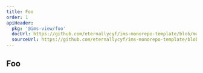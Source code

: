 ```yaml
---
title: Foo
order: 1
apiHeader:
  pkg: '@ims-view/foo'
  docUrl: https://github.com/eternallycyf/ims-monorepo-template/blob/master/packages/foo/src/Foo/index.md
  sourceUrl: https://github.com/eternallycyf/ims-monorepo-template/blob/master/packages/foo/src/Foo/index.tsx
---
```


## Foo

<code src='./demo/index.tsx'></code>
